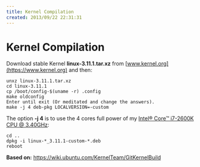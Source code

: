 ```yaml
---
title: Kernel Compilation
created: 2013/09/22 22:31:31
---
```


# Kernel Compilation

Download stable Kernel **linux-3.11.1.tar.xz** from [www.kernel.org](https://www.kernel.org) and then: 
    
    
    unxz linux-3.11.1.tar.xz
    cd linux-3.11.1
    cp /boot/config-$(uname -r) .config
    make oldconfig
    Enter until exit (Or meditated and change the answers).
    make -j 4 deb-pkg LOCALVERSION=-custom
    

The option **-j 4** is to use the 4 cores full power of my [Intel® Core™ i7-2600K CPU @ 3.40GHz](https://ark.intel.com/products/52214): 
    
    
    cd ..
    dpkg -i linux-*_3.11.1-custom-*.deb
    reboot
    

**Based on:** https://wiki.ubuntu.com/KernelTeam/GitKernelBuild